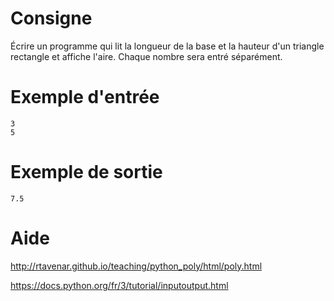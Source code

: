 # Consigne

Écrire un programme qui lit la longueur de la base et la hauteur d'un triangle rectangle et affiche l'aire. Chaque nombre sera entré séparément.

 

# Exemple d'entrée

```
3
5
```

# Exemple de sortie

```
7.5
```

# Aide

http://rtavenar.github.io/teaching/python_poly/html/poly.html

https://docs.python.org/fr/3/tutorial/inputoutput.html